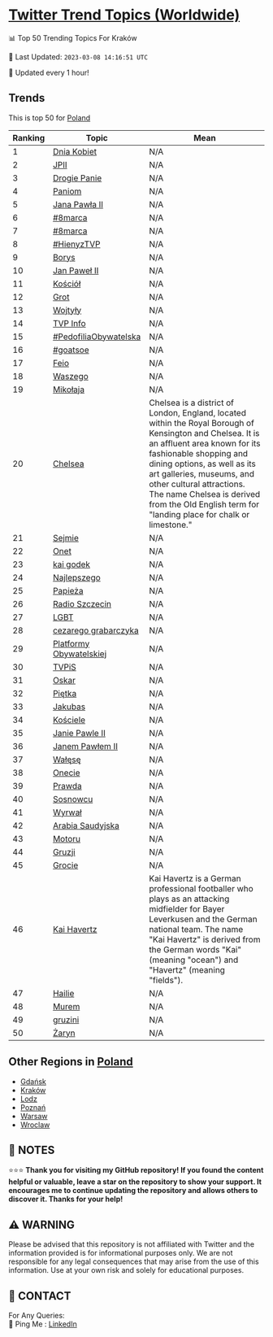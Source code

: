 [Twitter Trend Topics (Worldwide)](https://github.com/ErcinDedeoglu/Twitter-Trend-Topics)
==========


📊 Top 50 Trending Topics For Kraków

📆 Last Updated: `2023-03-08 14:16:51 UTC`

🔧 Updated every 1 hour!


## Trends

This is top 50 for [Poland](</Poland>)

| Ranking | Topic | Mean |
| ------- | ------------ | ------------ |
| 1 | [Dnia Kobiet](http://twitter.com/search?q=Dnia+Kobiet) | N/A |
| 2 | [JPII](http://twitter.com/search?q=JPII) | N/A |
| 3 | [Drogie Panie](http://twitter.com/search?q=Drogie+Panie) | N/A |
| 4 | [Paniom](http://twitter.com/search?q=Paniom) | N/A |
| 5 | [Jana Pawła II](http://twitter.com/search?q=Jana+Paw%c5%82a+II) | N/A |
| 6 | [#8marca](http://twitter.com/search?q=%238marca) | N/A |
| 7 | [#8marca](http://twitter.com/search?q=%238marca) | N/A |
| 8 | [#HienyzTVP](http://twitter.com/search?q=%23HienyzTVP) | N/A |
| 9 | [Borys](http://twitter.com/search?q=Borys) | N/A |
| 10 | [Jan Paweł II](http://twitter.com/search?q=Jan+Pawe%c5%82+II) | N/A |
| 11 | [Kościół](http://twitter.com/search?q=Ko%c5%9bci%c3%b3%c5%82) | N/A |
| 12 | [Grot](http://twitter.com/search?q=Grot) | N/A |
| 13 | [Wojtyły](http://twitter.com/search?q=Wojty%c5%82y) | N/A |
| 14 | [TVP Info](http://twitter.com/search?q=TVP+Info) | N/A |
| 15 | [#PedofiliaObywatelska](http://twitter.com/search?q=%23PedofiliaObywatelska) | N/A |
| 16 | [#goatsoe](http://twitter.com/search?q=%23goatsoe) | N/A |
| 17 | [Feio](http://twitter.com/search?q=Feio) | N/A |
| 18 | [Waszego](http://twitter.com/search?q=Waszego) | N/A |
| 19 | [Mikołaja](http://twitter.com/search?q=Miko%c5%82aja) | N/A |
| 20 | [Chelsea](http://twitter.com/search?q=Chelsea) | Chelsea is a district of London, England, located within the Royal Borough of Kensington and Chelsea. It is an affluent area known for its fashionable shopping and dining options, as well as its art galleries, museums, and other cultural attractions. The name Chelsea is derived from the Old English term for "landing place for chalk or limestone." |
| 21 | [Sejmie](http://twitter.com/search?q=Sejmie) | N/A |
| 22 | [Onet](http://twitter.com/search?q=Onet) | N/A |
| 23 | [kai godek](http://twitter.com/search?q=kai+godek) | N/A |
| 24 | [Najlepszego](http://twitter.com/search?q=Najlepszego) | N/A |
| 25 | [Papieża](http://twitter.com/search?q=Papie%c5%bca) | N/A |
| 26 | [Radio Szczecin](http://twitter.com/search?q=Radio+Szczecin) | N/A |
| 27 | [LGBT](http://twitter.com/search?q=LGBT) | N/A |
| 28 | [cezarego grabarczyka](http://twitter.com/search?q=cezarego+grabarczyka) | N/A |
| 29 | [Platformy Obywatelskiej](http://twitter.com/search?q=Platformy+Obywatelskiej) | N/A |
| 30 | [TVPiS](http://twitter.com/search?q=TVPiS) | N/A |
| 31 | [Oskar](http://twitter.com/search?q=Oskar) | N/A |
| 32 | [Piętka](http://twitter.com/search?q=Pi%c4%99tka) | N/A |
| 33 | [Jakubas](http://twitter.com/search?q=Jakubas) | N/A |
| 34 | [Kościele](http://twitter.com/search?q=Ko%c5%9bciele) | N/A |
| 35 | [Janie Pawle II](http://twitter.com/search?q=Janie+Pawle+II) | N/A |
| 36 | [Janem Pawłem II](http://twitter.com/search?q=Janem+Paw%c5%82em+II) | N/A |
| 37 | [Wałęsę](http://twitter.com/search?q=Wa%c5%82%c4%99s%c4%99) | N/A |
| 38 | [Onecie](http://twitter.com/search?q=Onecie) | N/A |
| 39 | [Prawda](http://twitter.com/search?q=Prawda) | N/A |
| 40 | [Sosnowcu](http://twitter.com/search?q=Sosnowcu) | N/A |
| 41 | [Wyrwał](http://twitter.com/search?q=Wyrwa%c5%82) | N/A |
| 42 | [Arabia Saudyjska](http://twitter.com/search?q=Arabia+Saudyjska) | N/A |
| 43 | [Motoru](http://twitter.com/search?q=Motoru) | N/A |
| 44 | [Gruzji](http://twitter.com/search?q=Gruzji) | N/A |
| 45 | [Grocie](http://twitter.com/search?q=Grocie) | N/A |
| 46 | [Kai Havertz](http://twitter.com/search?q=Kai+Havertz) | Kai Havertz is a German professional footballer who plays as an attacking midfielder for Bayer Leverkusen and the German national team. The name "Kai Havertz" is derived from the German words "Kai" (meaning "ocean") and "Havertz" (meaning "fields"). |
| 47 | [Hailie](http://twitter.com/search?q=Hailie) | N/A |
| 48 | [Murem](http://twitter.com/search?q=Murem) | N/A |
| 49 | [gruzini](http://twitter.com/search?q=gruzini) | N/A |
| 50 | [Żaryn](http://twitter.com/search?q=%c5%bbaryn) | N/A |



## Other Regions in [Poland](</Poland>)

* [Gdańsk](</Poland/Gdańsk.md>)
* [Kraków](</Poland/Kraków.md>)
* [Lodz](</Poland/Lodz.md>)
* [Poznań](</Poland/Poznań.md>)
* [Warsaw](</Poland/Warsaw.md>)
* [Wroclaw](</Poland/Wroclaw.md>)



## 📝 NOTES

⭐⭐⭐ **Thank you for visiting my GitHub repository! If you found the content helpful or valuable, leave a star on the repository to show your support. It encourages me to continue updating the repository and allows others to discover it. Thanks for your help!**


## ⚠️ WARNING

Please be advised that this repository is not affiliated with Twitter and the information provided is for informational purposes only. We are not responsible for any legal consequences that may arise from the use of this information. Use at your own risk and solely for educational purposes.


## 📨 CONTACT

 For Any Queries:  
            🏓 Ping Me : [LinkedIn](https://www.linkedin.com/in/ercindedeoglu/)
